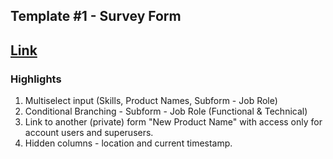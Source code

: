 Template #1 - Survey Form
-------------------------
## [Link](https://app.cliosight.com/app/forms/221/show/public?noNavbar=true)   

### Highlights      
1. Multiselect input (Skills, Product Names, Subform - Job Role)      
2. Conditional Branching - Subform - Job Role (Functional & Technical)
3. Link to another (private) form "New Product Name" with access only for account users and superusers.
4. Hidden columns - location and current timestamp.  

